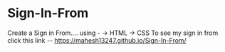 # Sign-In-From
Create a Sign in From....
using - → HTML
        → CSS
To see my sign in from  click this link -- https://mahesh13247.github.io/Sign-In-From/         
